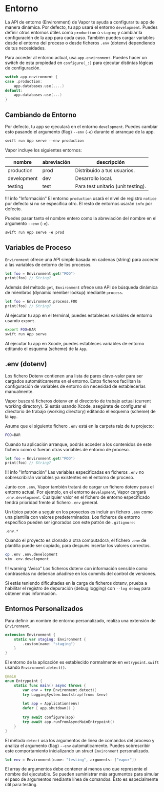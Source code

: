 # Entorno

La API de entorno (Environment) de Vapor te ayuda a configurar tu app de manera dinámica. Por defecto, tu app usará el entorno `development`. Puedes definir otros entornos útiles como `production` o `staging` y cambiar la configuración de la app para cada caso. También puedes cargar variables desde el entorno del proceso o desde ficheros `.env` (dotenv) dependiendo de tus necesidades.

Para acceder al entorno actual, usa `app.environment`. Puedes hacer un switch de esta propiedad en `configure(_:)` para ejecutar distintas lógicas de configuración. 

```swift
switch app.environment {
case .production:
    app.databases.use(....)
default:
    app.databases.use(...)
}
```

## Cambiando de Entorno

Por defecto, tu app se ejecutará en el entorno `development`. Puedes cambiar esto pasando el argumento (flag) `--env` (`-e`) durante el arranque de la app.

```swift
swift run App serve --env production
```

Vapor incluye los siguientes entornos:

|nombre|abreviación|descripción|
|-|-|-|
|production|prod|Distribuido a tus usuarios.|
|development|dev|Desarrollo local.|
|testing|test|Para test unitario (unit testing).|

!!! info "Información"
    El entorno `production` usará el nivel de registro `notice` por defecto si no se especifica otro. El resto de entornos usarán `info` por defecto. 

Puedes pasar tanto el nombre entero como la abreviación del nombre en el argumento `--env` (`-e`).

```swift
swift run App serve -e prod
```

## Variables de Proceso

`Environment` ofrece una API simple basada en cadenas (string) para acceder a las variables de entorno de los procesos.

```swift
let foo = Environment.get("FOO")
print(foo) // String?
```

Además del método `get`, `Environment` ofrece una API de búsqueda dinámica de miembros (dynamic member lookup) mediante `process`.

```swift
let foo = Environment.process.FOO
print(foo) // String?
```

Al ejecutar tu app en el terminal, puedes estableces variables de entorno usando `export`. 

```sh
export FOO=BAR
swift run App serve
```

Al ejecutar tu app en Xcode, puedes estableces variables de entorno editando el esquema (scheme) de la `App`.

## .env (dotenv)

Los fichero Dotenv contienen una lista de pares clave-valor para ser cargados automáticamente en el entorno. Estos ficheros facilitan la configuración de variables de entorno sin necesidad de establecerlas manualmente.

Vapor buscará ficheros dotenv en el directorio de trabajo actual (current working directory). Si estás usando Xcode, asegúrate de configurar el directorio de trabajo (working directory) editando el esquema (scheme) de la `App`.

Asume que el siguiente fichero `.env` está en la carpeta raíz de tu projecto:

```sh
FOO=BAR
```

Cuando tu aplicación arranque, podrás acceder a los contenidos de este fichero como si fueran otras variables de entorno de proceso.

```swift
let foo = Environment.get("FOO")
print(foo) // String?
```

!!! info "Información"
    Las variables especificadas en ficheros `.env` no sobrescribirán variables ya existentes en el entorno de proceso. 

Junto con `.env`, Vapor también tratará de cargar un fichero dotenv para el entorno actual. Por ejemplo, en el entorno `development`, Vapor cargará `.env.development`. Cualquier valor en el fichero de entorno especificado tendrá prioridad frente al fichero `.env` general.

Un típico patrón a seguir en los proyectos es incluir un fichero `.env` como una plantilla con valores predeterminados. Los ficheros de entorno específico pueden ser ignorados con este patrón de `.gitignore`:

```gitignore
.env.*
```

Cuando el proyecto es clonado a otra computadora, el fichero `.env` de plantilla puede ser copiado, para después insertar los valores correctos. 

```sh
cp .env .env.development
vim .env.development
```

!!! warning "Aviso"
    Los ficheros dotenv con información sensible como contraseñas no deberían añadirse en los commits del control de versiones.

Si estás teniendo dificultades en la carga de ficheros dotenv, prueba a habilitar el registro de depuración (debug logging) con `--log debug` para obtener más información. 

## Entornos Personalizados

Para definir un nombre de entorno personalizado, realiza una extensión de `Environment`.

```swift
extension Environment {
    static var staging: Environment {
        .custom(name: "staging")
    }
}
```

El entorno de la aplicación es establecido normalmente en `entrypoint.swift` usando `Environment.detect()`.

```swift
@main
enum Entrypoint {
    static func main() async throws {
        var env = try Environment.detect()
        try LoggingSystem.bootstrap(from: &env)
        
        let app = Application(env)
        defer { app.shutdown() }
        
        try await configure(app)
        try await app.runFromAsyncMainEntrypoint()
    }
}
```

El método `detect` usa los argumentos de línea de comandos del proceso y analiza el argumento (flag) `--env` automáticamente. Puedes sobrescribir este comportamiento inicializando un struct `Environment` personalizado.

```swift
let env = Environment(name: "testing", arguments: ["vapor"])
```

El array de argumentos debe contener al menos uno que represente el nombre del ejecutable. Se pueden suministrar más argumentos para simular el paso de argumentos mediante línea de comandos. Esto es especialmente útil para testing.
